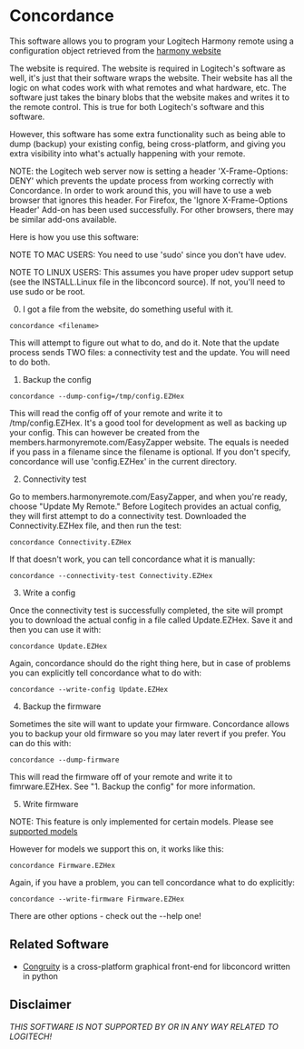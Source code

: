 # Concordance

This software allows you to program your Logitech Harmony remote using a
configuration object retrieved from the [harmony
website](https://members.harmonyremote.com/EasyZapper/New/ProcLogin/Start.asp?BrowserIsChecked=True)

The website is required. The website is required in Logitech's software as
well, it's just that their software wraps the website. Their website has
all the logic on what codes work with what remotes and what hardware, etc.
The software just takes the binary blobs that the website makes and writes
it to the remote control. This is true for both Logitech's software and
this software.

However, this software has some extra functionality such as being able to
dump (backup) your existing config, being cross-platform, and giving you
extra visibility into what's actually happening with your remote.

NOTE: the Logitech web server now is setting a header 'X-Frame-Options: DENY'
which prevents the update process from working correctly with Concordance.  In
order to work around this, you will have to use a web browser that ignores
this header.  For Firefox, the 'Ignore X-Frame-Options Header' Add-on has been
used successfully.  For other browsers, there may be similar add-ons available.

Here is how you use this software:

NOTE TO MAC USERS: You need to use 'sudo' since you don't have udev.

NOTE TO LINUX USERS: This assumes you have proper udev support setup
(see the INSTALL.Linux file in the libconcord source). If not, you'll
need to use sudo or be root.

0. I got a file from the website, do something useful with it.

  ```
  concordance <filename>
  ```

  This will attempt to figure out what to do, and do it. Note that the update
  process sends TWO files: a connectivity test and the update. You will need
  to do both.

1. Backup the config

  ```
  concordance --dump-config=/tmp/config.EZHex
  ```

  This will read the config off of your remote and write it to /tmp/config.EZHex.
  It's a good tool for development as well as backing up your config. This can
  however be created from the members.harmonyremote.com/EasyZapper website. The
  equals is needed if you pass in a filename since the filename is optional.
  If you don't specify, concordance will use 'config.EZHex' in the current
  directory.

2. Connectivity test

  Go to members.harmonyremote.com/EasyZapper, and when you're ready, choose
  "Update My Remote." Before Logitech provides an actual config, they will
  first attempt to do a connectivity test. Downloaded the Connectivity.EZHex
  file, and then run the test:

  ```
  concordance Connectivity.EZHex
  ```

  If that doesn't work, you can tell concordance what it is manually:

  ```
  concordance --connectivity-test Connectivity.EZHex
  ```

3. Write a config

  Once the connectivity test is successfully completed, the site will prompt you
  to download the actual config in a file called Update.EZHex. Save it and then
  you can use it with:

  ```
  concordance Update.EZHex
  ```

  Again, concordance should do the right thing here, but in case of problems you
  can explicitly tell concordance what to do with:

  ```
  concordance --write-config Update.EZHex
  ```

4. Backup the firmware

  Sometimes the site will want to update your firmware. Concordance allows you to
  backup your old firmware so you may later revert if you prefer. You can do this
  with:

  ```
  concordance --dump-firmware
  ```

  This will read the firmware off of your remote and write it to fimrware.EZHex.
  See "1. Backup the config" for more information.

5. Write firmware

  NOTE: This feature is only implemented for certain models. Please see
    [supported models](SupportedModels.md)

  However for models we support this on, it works like this:

  ```
  concordance Firmware.EZHex
  ```

  Again, if you have a problem, you can tell concordance what to do explicitly:

  ```
  concordance --write-firmware Firmware.EZHex
  ```

There are other options - check out the --help one!

## Related Software

* [Congruity](https://github.com/congruity/congruity) is a cross-platform graphical front-end for libconcord written in python

## Disclaimer

*THIS SOFTWARE IS NOT SUPPORTED BY OR IN ANY WAY RELATED TO LOGITECH!*
